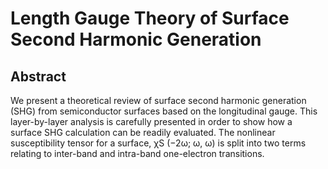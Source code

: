 Length Gauge Theory of Surface Second Harmonic Generation
=========================================================

Abstract
------------
We present a theoretical review of surface second harmonic generation (SHG) from semiconductor surfaces based on the longitudinal gauge. This layer-by-layer analysis is carefully presented in order to show how a surface SHG calculation can be readily evaluated. The nonlinear susceptibility tensor for a surface, χS (−2ω; ω, ω) is split into two terms relating to inter-band and intra-band one-electron transitions.
